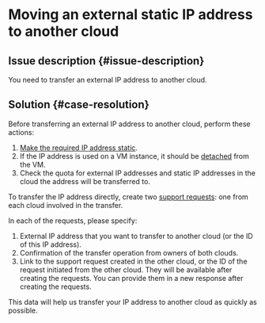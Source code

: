 # Moving an external static IP address to another cloud



## Issue description {#issue-description}

You need to transfer an external IP address to another cloud.

## Solution {#case-resolution}

Before transferring an external IP address to another cloud, perform these actions:

1. [Make the required IP address static](../../../vpc/operations/set-static-ip.md).
2. If the IP address is used on a VM instance, it should be [detached](../../../compute/operations/vm-control/vm-detach-public-ip.md) from the VM.
3. Check the quota for external IP addresses and static IP addresses in the cloud the address will be transferred to.


To transfer the IP address directly, create two [support requests](https://console.cloud.yandex.ru/support?section=contact): one from each cloud involved in the transfer.

In each of the requests, please specify:

1. External IP address that you want to transfer to another cloud (or the ID of this IP address).
2. Confirmation of the transfer operation from owners of both clouds.
3. Link to the support request created in the other cloud, or the ID of the request initiated from the other cloud. They will be available after creating the requests. You can provide them in a new response after creating the requests.

This data will help us transfer your IP address to another cloud as quickly as possible.

